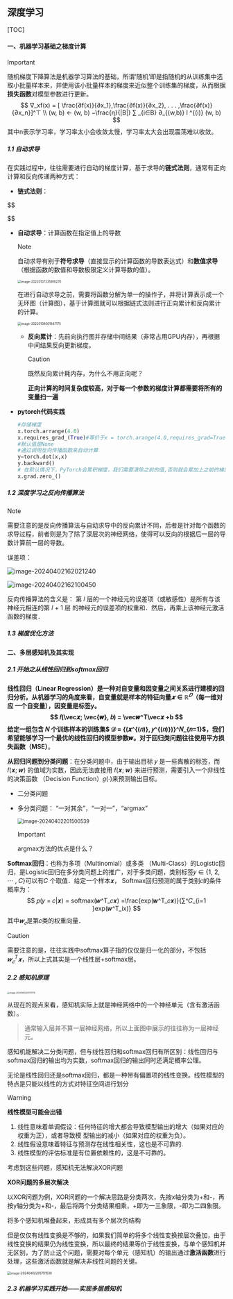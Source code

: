 ## 深度学习
[TOC]
#### 一、机器学习基础之梯度计算

> [!IMPORTANT]
>
> 随机梯度下降算法是机器学习算法的基础，所谓‘随机’即是指随机的从训练集中选取小批量样本来，并使用该小批量样本的梯度来近似整个训练集的梯度，从而根据**损失函数**对模型参数进行更新。
> $$
> ∇_xf(x) = [
> \frac{∂f(x)}{∂x_1},\frac{∂f(x)}{∂x_2}, . . . ,\frac{∂f(x)}{∂x_n}]^⊤ \\
> (w, b) ← (w, b) −\frac{η}{|B|}
> ∑
> _{i∈B}
> ∂_{(w,b)}
> l
> ^{(i)}
> (w, b)
> $$
> 其中n表示学习率，学习率太小会收敛太慢，学习率太大会出现震荡难以收敛。

##### 1.1 自动求导

在实践过程中，往往需要进行自动的梯度计算，基于求导的**链式法则**，通常有正向计算和反向传递两种方式：

* **链式法则**：

$$

$$

* **自动求导**：计算函数在指定值上的导数

  > [!NOTE]
  >
  > 自动求导有别于**符号求导**（直接显示的计算函数的导数表达式）和**数值求导**（根据函数的数值和导数极限定义计算导数的值）。

  <img src="https://github.com/MLNLP-World/DeepLearning-MuLi-Notes/raw/main/imgs/07/image-07" alt="image-20220107235918270" style="zoom:50%;" />

  在进行自动求导之前，需要将函数分解为单一的操作子，并将计算表示成一个无环图（计算图），基于计算图就可以根据链式法则进行正向累计和反向累计的计算。

  <img src="https://github.com/MLNLP-World/DeepLearning-MuLi-Notes/raw/main/imgs/07/image-12" alt="image-20220108001847175" style="zoom:50%;" />

  * **反向累计**：先前向执行图并存储中间结果（非常占用GPU内存），再根据中间结果反向更新梯度。

    > [!CAUTION]
    >
    > 既然反向累计耗内存，为什么不用正向呢？
    >
    > **正向计算的时间复杂度较高，对于每一个参数的梯度计算都需要将所有的变量扫一遍**

* **pytorch代码实践**

  ```python
  #存储梯度
  x.torch.arrange(4.0)
  x.requires_grad_(True)#等价于x = torch.arange(4.0,requires_grad=True)
  #默认值是None
  #通过调用反向传播函数来自动计算
  y=torch.dot(x,x)
  y.backward()
  # 在默认情况下，PyTorch会累积梯度，我们需要清除之前的值,否则就会累加上之前的梯度
  x.grad.zero_()
  ```

##### 1.2 深度学习之反向传播算法

> [!NOTE]
>
> 需要注意的是反向传播算法与自动求导中的反向累计不同，后者是针对每个函数的求导过程，前者则是为了除了深层次的神经网络，使得可以反向的根据后一层的导数计算前一层的导数。

误差项：

![image-20240402162021240](C:\Users\dell\AppData\Roaming\Typora\typora-user-images\image-20240402162021240.png)

![image-20240402162100450](C:\Users\dell\AppData\Roaming\Typora\typora-user-images\image-20240402162100450.png)

反向传播算法的含义是： 第 𝑙 层的一个神经元的误差项（或敏感性）是所有与该神经元相连的第 𝑙 + 1 层 的神经元的误差项的权重和．然后，再乘上该神经元激活函数的梯度．

##### 1.3 梯度优化方法



#### 二、多层感知机及其实现

##### 2.1 开始之从线性回归到softmax回归

**线性回归（Linear Regression）**是一种对自变量和因变量之间关系进行建模的回归分析。从机器学习的角度来看，自变量就是样本的特征向量$𝒙 ∈ ℝ^𝐷$（每一维对应 一个自变量），因变量是标签y。
$$
𝑓(\vec𝒙; \vec{𝒘}, 𝑏) = \vec𝒘^T\vec𝒙 +b
$$
给定一组包含 𝑁 个训练样本的训练集$ 𝒟 = {(𝒙^{(𝑛)}, 𝑦^{(𝑛)})}^𝑁_{𝑛=1}$，我们希望能够学习一个最优的线性回归的模型参数𝒘。对于回归类问题往往使用**平方损失函数（MSE）**。

**从回归问题到分类问题**：在分类问题中，由于输出目标 𝑦 是一些离散的标签，而 𝑓(𝒙; 𝒘) 的值域为实数，因此无法直接用 𝑓(𝒙; 𝒘) 来进行预测，需要引入一个非线性的决策函数 （Decision Function）𝑔(⋅)来预测输出目标。

* 二分类问题

* 多分类问题： “一对其余”，“一对一”，“argmax”

  <img src="C:\Users\dell\AppData\Roaming\Typora\typora-user-images\image-20240402201500539.png" alt="image-20240402201500539" style="zoom:80%;" />

  > [!IMPORTANT]
  >
  > argmax方法的优点是什么？

  

**Softmax回归**：也称为多项（Multinomial）或多类 （Multi-Class）的Logistic回归，是Logistic回归在多分类问题上的推广，对于多类问题，类别标签𝑦 ∈ {1, 2, ⋯ , 𝐶}可以有𝐶 个取值．给定一个样本𝒙， Softmax回归预测的属于类别𝑐的条件概率为：
$$
𝑝(𝑦 = 𝑐|𝒙) = softmax(𝒘^T_𝑐𝒙) =\frac{exp(𝒘^T_𝑐𝒙)}{∑^𝐶_{i=1 }exp(𝒘^T_ix)}
$$
其中$𝒘_𝑐$​ 是第𝑐类的权重向量．

> [!CAUTION]
>
> 需要注意的是，往往实践中softmax算子指的仅仅是归一化的部分，不包括$𝒘^T_𝑐𝒙$，所以上式其实是一个线性层+softmax层。



##### 2.2 感知机原理

<img src="C:\Users\dell\AppData\Roaming\Typora\typora-user-images\image-20240402205111715.png" alt="image-20240402205111715" style="zoom: 33%;" />

从现在的观点来看，感知机实际上就是神经网络中的一个神经单元（含有激活函数）。

> 通常输入层并不算一层神经网络，所以上面图中展示的往往称为一层神经元。

感知机能解决二分类问题，但与线性回归和softmax回归有所区别：线性回归与softmax回归的输出均为实数，softmax回归的输出同时还满足概率公理。

无论是线性回归还是softmax回归，都是一种带有偏置项的线性变换。线性模型的特点是只能以线性的方式对特征空间进行划分

> [!WARNING]
>
> **线性模型可能会出错**
>
> 1. 线性意味着单调假设：任何特征的增⼤都会导致模型输出的增⼤（如果对应的权重为正），或者导致模 型输出的减⼩（如果对应的权重为负）。
> 2. 线性假设意味着特征与预测存在线性相关性，这也是不可靠的.
> 3. 线性模型的评估标准是有位置依赖性的，这是不可靠的。

考虑到这些问题，感知机无法解决XOR问题

**XOR问题的多层次解决**

以XOR问题为例，XOR问题的一个解决思路是分类两次，先按x轴分类为+和-，再按y轴分类为+和-，最后将两个分类结果相乘，+即为一三象限，-即为二四象限。

将多个感知机堆叠起来，形成具有多个层次的结构

但是仅仅有线性变换是不够的，如果我们简单的将多个线性变换按层次叠加，由于线性变换的结果仍为线性变换，所以最终的结果等价于线性变换，与单个感知机并无区别，为了防止这个问题，需要对每个单元（感知机）的输出通过**激活函数**进行处理，这些激活函数就是解决非线性问题的关键。

<img src="C:\Users\dell\AppData\Roaming\Typora\typora-user-images\image-20240402205701538.png" alt="image-20240402205701538" style="zoom:50%;" />

##### 2.3 机器学习实践开始——实现多层感知机


